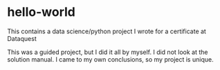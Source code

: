 # hello-world
This contains a data science/python project I wrote for a certificate at Dataquest

This was a guided project, but I did it all by myself. I did not look at the solution manual.
I came to my own conclusions, so my project is unique.

